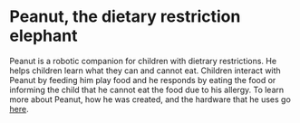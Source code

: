 # Peanut, the dietary restriction elephant

Peanut is a robotic companion for children with dietrary restrictions. He helps children learn what they can and cannot eat. Children interact with Peanut by feeding him play food and he responds by eating the food or informing the child that he cannot eat the food due to his allergy. To learn more about Peanut, how he was created, and the hardware that he uses go [here](http://www.jenn-thomas.com/dietary-elephant/).
